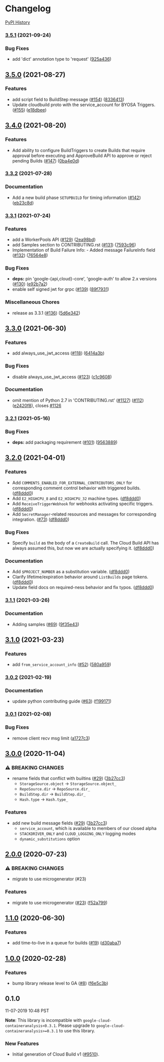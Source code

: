 # Changelog

[PyPI History][1]

[1]: https://pypi.org/project/google-cloud-build/#history

### [3.5.1](https://www.github.com/googleapis/python-cloudbuild/compare/v3.5.0...v3.5.1) (2021-09-24)


### Bug Fixes

* add 'dict' annotation type to 'request' ([925a436](https://www.github.com/googleapis/python-cloudbuild/commit/925a436ebc38266e04ad694243b60dbf0af9ad2a))

## [3.5.0](https://www.github.com/googleapis/python-cloudbuild/compare/v3.4.0...v3.5.0) (2021-08-27)


### Features

* add script field to BuildStep message ([#154](https://www.github.com/googleapis/python-cloudbuild/issues/154)) ([8336413](https://www.github.com/googleapis/python-cloudbuild/commit/83364130c4e216724094c88bf57fe6ecf3d1e50d))
* Update cloudbuild proto with the service_account for BYOSA Triggers. ([#155](https://www.github.com/googleapis/python-cloudbuild/issues/155)) ([e18dbee](https://www.github.com/googleapis/python-cloudbuild/commit/e18dbeedda72f2e2bac5138e0068c80cb5eba5d1))

## [3.4.0](https://www.github.com/googleapis/python-cloudbuild/compare/v3.3.2...v3.4.0) (2021-08-20)


### Features

* Add ability to configure BuildTriggers to create Builds that require approval before executing and ApproveBuild API to approve or reject pending Builds ([#147](https://www.github.com/googleapis/python-cloudbuild/issues/147)) ([0ba4e0d](https://www.github.com/googleapis/python-cloudbuild/commit/0ba4e0d5f44897abf70427d54d152fe265698d91))

### [3.3.2](https://www.github.com/googleapis/python-cloudbuild/compare/v3.3.1...v3.3.2) (2021-07-28)


### Documentation

* Add a new build phase `SETUPBUILD` for timing information ([#142](https://www.github.com/googleapis/python-cloudbuild/issues/142)) ([eb23c8d](https://www.github.com/googleapis/python-cloudbuild/commit/eb23c8dbc35dc45b228a1536f8143b8a291bcd87))

### [3.3.1](https://www.github.com/googleapis/python-cloudbuild/compare/v3.3.0...v3.3.1) (2021-07-24)


### Features

* add a WorkerPools API ([#129](https://www.github.com/googleapis/python-cloudbuild/issues/129)) ([2ea98bd](https://www.github.com/googleapis/python-cloudbuild/commit/2ea98bddbfafd5e728b99f8bcae6b7dc2a741e60))
* add Samples section to CONTRIBUTING.rst ([#131](https://www.github.com/googleapis/python-cloudbuild/issues/131)) ([7593c96](https://www.github.com/googleapis/python-cloudbuild/commit/7593c96f3b3276c3b5432bbe1fbbf6c3bb3a358a))
* Implementation of Build Failure Info: - Added message FailureInfo field ([#132](https://www.github.com/googleapis/python-cloudbuild/issues/132)) ([76564e8](https://www.github.com/googleapis/python-cloudbuild/commit/76564e85da5e3a1e66d64720cf47ce5e80b1fc22))


### Bug Fixes

* **deps:** pin 'google-{api,cloud}-core', 'google-auth' to allow 2.x versions ([#130](https://www.github.com/googleapis/python-cloudbuild/issues/130)) ([e92b7a2](https://www.github.com/googleapis/python-cloudbuild/commit/e92b7a21ce2115461ff7884885a88118731d56ef))
* enable self signed jwt for grpc ([#139](https://www.github.com/googleapis/python-cloudbuild/issues/139)) ([89f7931](https://www.github.com/googleapis/python-cloudbuild/commit/89f7931e9f33d823e31a0e997dfc22d728f55008))


### Miscellaneous Chores

* release as 3.3.1 ([#136](https://www.github.com/googleapis/python-cloudbuild/issues/136)) ([5d6e342](https://www.github.com/googleapis/python-cloudbuild/commit/5d6e342a6c6c3d163b61f6ffa05a551519c1f461))

## [3.3.0](https://www.github.com/googleapis/python-cloudbuild/compare/v3.2.1...v3.3.0) (2021-06-30)


### Features

* add always_use_jwt_access ([#118](https://www.github.com/googleapis/python-cloudbuild/issues/118)) ([6414a3b](https://www.github.com/googleapis/python-cloudbuild/commit/6414a3bcc27baa4e60b2bf7cf2f7d9f776ad6843))


### Bug Fixes

* disable always_use_jwt_access ([#123](https://www.github.com/googleapis/python-cloudbuild/issues/123)) ([c1c9608](https://www.github.com/googleapis/python-cloudbuild/commit/c1c960894dc401b0a125801b08ef1a4fee659abe))


### Documentation

* omit mention of Python 2.7 in 'CONTRIBUTING.rst' ([#1127](https://www.github.com/googleapis/python-cloudbuild/issues/1127)) ([#112](https://www.github.com/googleapis/python-cloudbuild/issues/112)) ([e2420f8](https://www.github.com/googleapis/python-cloudbuild/commit/e2420f8ad5630aedff0d52e3cc4facbb11300b72)), closes [#1126](https://www.github.com/googleapis/python-cloudbuild/issues/1126)

### [3.2.1](https://www.github.com/googleapis/python-cloudbuild/compare/v3.2.0...v3.2.1) (2021-05-16)


### Bug Fixes

* **deps:** add packaging requirement ([#101](https://www.github.com/googleapis/python-cloudbuild/issues/101)) ([9563889](https://www.github.com/googleapis/python-cloudbuild/commit/956388912b5aab80375c1a2439d934f211627e3a))

## [3.2.0](https://www.github.com/googleapis/python-cloudbuild/compare/v3.1.1...v3.2.0) (2021-04-01)


### Features

* Add `COMMENTS_ENABLED_FOR_EXTERNAL_CONTRIBUTORS_ONLY` for corresponding comment control behavior with triggered builds. ([df8ddd0](https://www.github.com/googleapis/python-cloudbuild/commit/df8ddd0e691101077784a5272fd27b9d7bd86938))
* Add `E2_HIGHCPU_8` and `E2_HIGHCPU_32` machine types. ([df8ddd0](https://www.github.com/googleapis/python-cloudbuild/commit/df8ddd0e691101077784a5272fd27b9d7bd86938))
* Add `ReceiveTriggerWebhook` for webhooks activating specific triggers. ([df8ddd0](https://www.github.com/googleapis/python-cloudbuild/commit/df8ddd0e691101077784a5272fd27b9d7bd86938))
* Add `SecretManager`-related resources and messages for corresponding integration. ([#73](https://www.github.com/googleapis/python-cloudbuild/issues/73)) ([df8ddd0](https://www.github.com/googleapis/python-cloudbuild/commit/df8ddd0e691101077784a5272fd27b9d7bd86938))


### Bug Fixes

* Specify `build` as the body of a `CreateBuild` call. The Cloud Build API has always assumed this, but now we are actually specifying it. ([df8ddd0](https://www.github.com/googleapis/python-cloudbuild/commit/df8ddd0e691101077784a5272fd27b9d7bd86938))


### Documentation

* Add `$PROJECT_NUMBER` as a substitution variable. ([df8ddd0](https://www.github.com/googleapis/python-cloudbuild/commit/df8ddd0e691101077784a5272fd27b9d7bd86938))
* Clarify lifetime/expiration behavior around `ListBuilds` page tokens. ([df8ddd0](https://www.github.com/googleapis/python-cloudbuild/commit/df8ddd0e691101077784a5272fd27b9d7bd86938))
* Update field docs on required-ness behavior and fix typos. ([df8ddd0](https://www.github.com/googleapis/python-cloudbuild/commit/df8ddd0e691101077784a5272fd27b9d7bd86938))

### [3.1.1](https://www.github.com/googleapis/python-cloudbuild/compare/v3.1.0...v3.1.1) (2021-03-26)


### Documentation

* Adding samples ([#69](https://www.github.com/googleapis/python-cloudbuild/issues/69)) ([9f35e43](https://www.github.com/googleapis/python-cloudbuild/commit/9f35e432271bfccc2bbd4a1e025efaa5b04a9f68))

## [3.1.0](https://www.github.com/googleapis/python-cloudbuild/compare/v3.0.2...v3.1.0) (2021-03-23)


### Features

* add `from_service_account_info` ([#52](https://www.github.com/googleapis/python-cloudbuild/issues/52)) ([580a959](https://www.github.com/googleapis/python-cloudbuild/commit/580a95925651c8478a47fd588540088104bb9a12))

### [3.0.2](https://www.github.com/googleapis/python-cloudbuild/compare/v3.0.1...v3.0.2) (2021-02-19)


### Documentation

* update python contributing guide ([#63](https://www.github.com/googleapis/python-cloudbuild/issues/63)) ([f199171](https://www.github.com/googleapis/python-cloudbuild/commit/f199171267bcec8cbddf5aa5be420647370dadee))

### [3.0.1](https://www.github.com/googleapis/python-cloudbuild/compare/v3.0.0...v3.0.1) (2021-02-08)


### Bug Fixes

* remove client recv msg limit  ([a1727c3](https://www.github.com/googleapis/python-cloudbuild/commit/a1727c393b14a919884b52aa1ba1f3f332a4b204))

## [3.0.0](https://www.github.com/googleapis/python-cloudbuild/compare/v2.0.0...v3.0.0) (2020-11-04)


### ⚠ BREAKING CHANGES

* rename fields that conflict with builtins ([#29](https://www.github.com/googleapis/python-cloudbuild/issues/29)) ([3b27cc3](https://www.github.com/googleapis/python-cloudbuild/commit/3b27cc311d697d881e26c1f1196f0a1fdeb4bb21))
  * `StorageSource.object` -> `StorageSource.object_`
  * `RepoSource.dir` -> `RepoSource.dir_`
  * `BuildStep.dir` -> `BuildStep.dir_`
  * `Hash.type` -> `Hash.type_`

### Features

* add new build message fields ([#29](https://www.github.com/googleapis/python-cloudbuild/issues/29)) ([3b27cc3](https://www.github.com/googleapis/python-cloudbuild/commit/3b27cc311d697d881e26c1f1196f0a1fdeb4bb21))
  * `service_account`, which is available to members of our closed alpha
  * `STACKDRIVER_ONLY` and `CLOUD_LOGGING_ONLY` logging modes
  * `dynamic_substitutions` option

## [2.0.0](https://www.github.com/googleapis/python-cloudbuild/compare/v1.1.0...v2.0.0) (2020-07-23)


### ⚠ BREAKING CHANGES

* migrate to use microgenerator (#23)

### Features

* migrate to use microgenerator ([#23](https://www.github.com/googleapis/python-cloudbuild/issues/23)) ([f52a799](https://www.github.com/googleapis/python-cloudbuild/commit/f52a79930e621c46dea574917549f9ed37771149))

## [1.1.0](https://www.github.com/googleapis/python-cloudbuild/compare/v1.0.0...v1.1.0) (2020-06-30)


### Features

* add time-to-live in a queue for builds ([#19](https://www.github.com/googleapis/python-cloudbuild/issues/19)) ([d30aba7](https://www.github.com/googleapis/python-cloudbuild/commit/d30aba73e7026089d4e3f9b51ce71d262698d510))

## [1.0.0](https://www.github.com/googleapis/python-cloudbuild/compare/v0.1.0...v1.0.0) (2020-02-28)


### Features

* bump library release level to GA ([#8](https://www.github.com/googleapis/python-cloudbuild/issues/8)) ([f6e5c3b](https://www.github.com/googleapis/python-cloudbuild/commit/f6e5c3bccb86b3900fde848404f64b1d38eca99d))

## 0.1.0

11-07-2019 10:48 PST

**Note**:  This library is incompatible with `google-cloud-containeranalysis<0.3.1`. Please upgrade to `google-cloud-containeranalysis>=0.3.1` to use this library.

### New Features
- Initial generation of Cloud Build v1 ([#9510](https://github.com/googleapis/google-cloud-python/pull/9510)).
